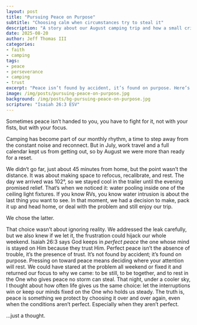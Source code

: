 ```yaml
---
layout: post
title: "Pursuing Peace on Purpose"
subtitle: "Choosing calm when circumstances try to steal it"
description: "A story about our August camping trip and how a small crisis became an opportunity to press on toward peace."
date: 2025-08-20
author: Jeff Thomas III
categories:  
- faith  
- camping
tags:  
- peace  
- perseverance  
- camping  
- trust
excerpt: "Peace isn’t found by accident, it’s found on purpose. Here’s how an unexpected camping problem became a reminder to keep my mind fixed on the One who gives perfect peace."
image: /img/posts/pursuing-peace-on-purpose.jpg
background: /img/posts/bg-pursuing-peace-on-purpose.jpg
scripture: "Isaiah 26:3 ESV"
---
```

Sometimes peace isn’t handed to you, you have to fight for it, not with your fists, but with your focus.

Camping has become part of our monthly rhythm, a time to step away from the constant noise and reconnect. But in July, work travel and a full calendar kept us from getting out, so by August we were more than ready for a reset.

We didn’t go far, just about 45 minutes from home, but the point wasn’t the distance. It was about making space to refocus, recalibrate, and rest. The day we arrived was 102°, so we stayed cool in the trailer until the evening promised relief. That’s when we noticed it: water pooling inside one of the ceiling light fixtures.
If you know RVs, you know water intrusion is about the last thing you want to see. In that moment, we had a decision to make, pack it up and head home, or deal with the problem and still enjoy our trip.

We chose the latter.

That choice wasn’t about ignoring reality. We addressed the leak carefully, but we also knew if we let it, the frustration could hijack our whole weekend.
Isaiah 26:3 says God keeps in *perfect peace* the one whose mind is stayed on Him because they trust Him. Perfect peace isn’t the absence of trouble, it’s the presence of trust. It’s not found by accident; it’s found on purpose.
Pressing on toward peace means deciding where your attention will rest. We could have stared at the problem all weekend or fixed it and returned our focus to why we came: to be still, to be together, and to rest in the One who gives peace no storm can steal.
That night, under a cooler sky, I thought about how often life gives us the same choice: let the interruptions win or keep our minds fixed on the One who holds us steady.
The truth is, peace is something we protect by choosing it over and over again, even when the conditions aren’t perfect. Especially when they aren’t perfect.

…just a thought.
<!--stackedit_data:
eyJoaXN0b3J5IjpbLTQ1MzU3MzI2XX0=
-->